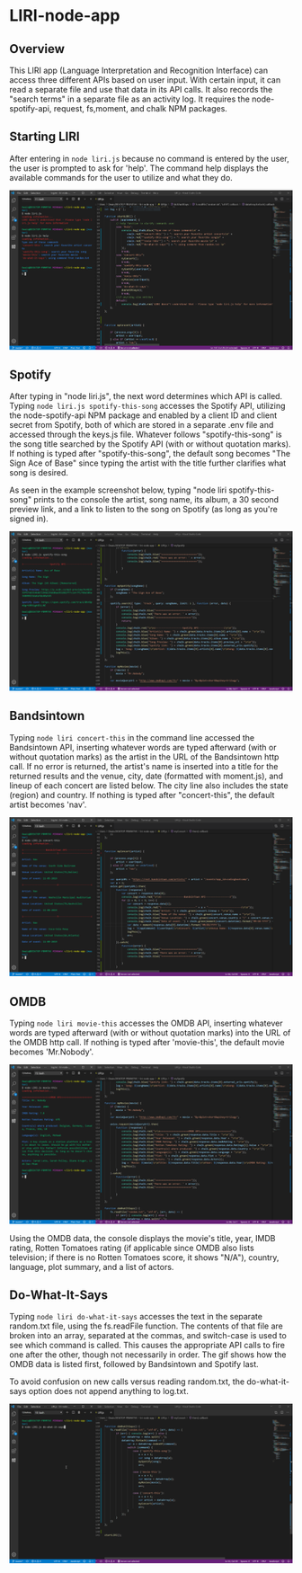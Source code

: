 # LIRI-node-app

## Overview

This LIRI app (Language Interpretation and Recognition Interface) can access three different APIs based on user input. With certain input, it can read a separate file and use that data in its API calls. It also records the "search terms" in a separate file as an activity log. It requires the node-spotify-api, request, fs,moment, and chalk NPM packages.

## Starting LIRI
After entering in ```node liri.js``` because no command is entered by the user, the user is prompted to ask for 'help'. The command help displays the available commands for the user to utilize and what they do.

![Start LIRI Screenshot](/images/startLIRI.PNG)

## Spotify

After typing in "node liri.js", the next word determines which API is called. Typing ```node liri.js spotify-this-song``` accesses the Spotify API, utilizing the node-spotify-api NPM package and enabled by a client ID and client secret from Spotify, both of which are stored in a separate .env file and accessed through the keys.js file. Whatever follows "spotify-this-song" is the song title searched by the Spotify API (with or without quotation marks). If nothing is typed after "spotify-this-song", the default song becomes "The Sign Ace of Base" since typing the artist with the title further clarifies what song is desired.

As seen in the example screenshot below, typing "node liri spotify-this-song" prints to the console the artist, song name, its album, a 30 second preview link, and a link to listen to the song on Spotify (as long as you're signed in).

![Spotify Screenshot](/images/spotify-this-song.PNG)


## Bandsintown

Typing ```node liri concert-this``` in the command line accessed the Bandsintown API, inserting whatever words are typed afterward (with or without quotation marks) as the artist in the URL of the Bandsintown http call. If no error is returned, the artist's name is inserted into a title for the returned results and the venue, city, date (formatted with moment.js), and lineup of each concert are listed below. The city line also includes the state (region) and country. If nothing is typed after "concert-this", the default artist becomes 'nav'.

![BandsInTown Screenshot](/images/concert-this.PNG)

## OMDB

Typing ```node liri movie-this``` accesses the OMDB API, inserting whatever words are typed afterward (with or without quotation marks) into the URL of the OMDB http call. If nothing is typed after 'movie-this', the default movie becomes 'Mr.Nobody'.

![OMDB Screenshot](/images/movie-this.PNG)

Using the OMDB data, the console displays the movie's title, year, IMDB rating, Rotten Tomatoes rating (if applicable since OMDB also lists television; if there is no Rotten Tomatoes score, it shows "N/A"), country, language, plot summary, and a list of actors.

## Do-What-It-Says

Typing ```node liri do-what-it-says``` accesses the text in the separate random.txt file, using the fs.readFile function. The contents of that file are broken into an array, separated at the commas, and switch-case is used to see which command is called. This causes the appropriate API calls to fire one after the other, though not necessarily in order. The gif shows how the OMDB data is listed first, followed by Bandsintown and Spotify last.

To avoid confusion on new calls versus reading random.txt, the do-what-it-says option does not append anything to log.txt.

![3 in 1 Screenshot](/images/do-what-it-says.gif)
